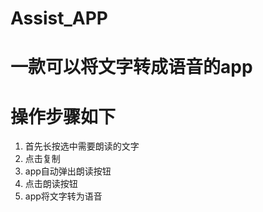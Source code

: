 # Assist_APP
# 一款可以将文字转成语音的app
# 操作步骤如下
1. 首先长按选中需要朗读的文字
2. 点击复制
3. app自动弹出朗读按钮
4. 点击朗读按钮
5. app将文字转为语音
